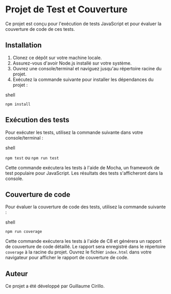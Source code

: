 # Projet de Test et Couverture

Ce projet est conçu pour l'exécution de tests JavaScript et pour évaluer la couverture de code de ces tests.

## Installation

1.  Clonez ce dépôt sur votre machine locale.
2.  Assurez-vous d'avoir Node.js installé sur votre système.
3.  Ouvrez une console/terminal et naviguez jusqu'au répertoire racine du projet.
4.  Exécutez la commande suivante pour installer les dépendances du projet :

shell

`npm install`

## Exécution des tests

Pour exécuter les tests, utilisez la commande suivante dans votre console/terminal :

shell

`npm test` ou `npm run test`

Cette commande exécutera les tests à l'aide de Mocha, un framework de test populaire pour JavaScript. Les résultats des tests s'afficheront dans la console.

## Couverture de code

Pour évaluer la couverture de code des tests, utilisez la commande suivante :

shell

`npm run coverage`

Cette commande exécutera les tests à l'aide de C8 et générera un rapport de couverture de code détaillé. Le rapport sera enregistré dans le répertoire `coverage` à la racine du projet. Ouvrez le fichier `index.html` dans votre navigateur pour afficher le rapport de couverture de code.

## Auteur

Ce projet a été développé par Guillaume Cirillo.
